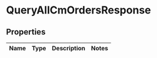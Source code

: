 

# QueryAllCmOrdersResponse


## Properties

| Name | Type | Description | Notes |
|------------ | ------------- | ------------- | -------------|



